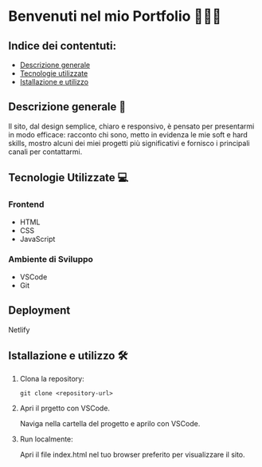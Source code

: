 # Benvenuti nel mio Portfolio 👩‍💻🌻
## Indice dei contentuti:
- [Descrizione generale](#descrizione-generale)
- [Tecnologie utilizzate](#tecnologie-utilizzate)
- [Istallazione e utilizzo](#istallazione-e-utilizzo)

## Descrizione generale 🌟
Il sito, dal design semplice, chiaro e responsivo, è pensato per presentarmi in modo efficace: racconto chi sono, metto in evidenza le mie soft e hard skills, mostro alcuni dei miei progetti più significativi e fornisco i principali canali per contattarmi.

## Tecnologie Utilizzate 💻

### Frontend 
- HTML
- CSS
- JavaScript

### Ambiente di Sviluppo
- VSCode
- Git

## Deployment
Netlify

## Istallazione e utilizzo 🛠️

1. Clona la repository:
   
   `git clone <repository-url>`
2. Apri il prgetto con VSCode.
   
   Naviga nella cartella del progetto e aprilo con VSCode.
3. Run localmente:
 
   Apri il file index.html nel tuo browser preferito per visualizzare il sito.


